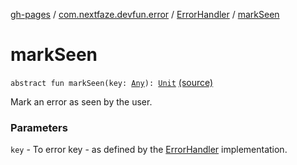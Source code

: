 [gh-pages](../../index.md) / [com.nextfaze.devfun.error](../index.md) / [ErrorHandler](index.md) / [markSeen](./mark-seen.md)

# markSeen

`abstract fun markSeen(key: `[`Any`](https://kotlinlang.org/api/latest/jvm/stdlib/kotlin/-any/index.html)`): `[`Unit`](https://kotlinlang.org/api/latest/jvm/stdlib/kotlin/-unit/index.html) [(source)](https://github.com/NextFaze/dev-fun/tree/master/devfun/src/main/java/com/nextfaze/devfun/error/Handler.kt#L87)

Mark an error as seen by the user.

### Parameters

`key` - To error key - as defined by the [ErrorHandler](index.md) implementation.